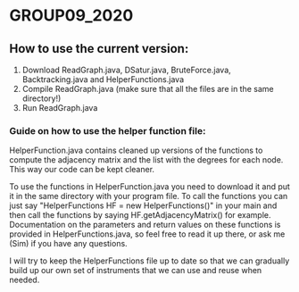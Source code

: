 # GROUP09_2020
## How to use the current version:
  1. Download ReadGraph.java, DSatur.java, BruteForce.java, Backtracking.java and HelperFunctions.java
  2. Compile ReadGraph.java (make sure that all the files are in the same directory!)
  3. Run ReadGraph.java
### Guide on how to use the helper function file:
HelperFunction.java contains cleaned up versions of the functions to compute the adjacency matrix and
the list with the degrees for each node. This way our code can be kept cleaner.

To use the functions in HelperFunction.java you need to download it and put it in the same directory
with your program file. To call the functions you can just say "HelperFunctions HF = new HelperFunctions()"
in your main and then call the functions by saying HF.getAdjacencyMatrix() for example.
Documentation on the parameters and return values on these functions is provided in HelperFunctions.java, so
feel free to read it up there, or ask me (Sim) if you have any questions.


I will try to keep the HelperFunctions file up to date so that we can gradually build up our own set of instruments
that we can use and reuse when needed.
